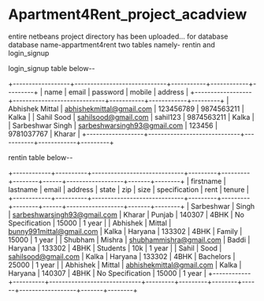# Apartment4Rent_project_acadview
entire netbeans project directory has been uploaded...
for database
database name-appartment4rent
two tables namely- rentin and login_signup

login_signup table below--

+------------------+-----------------------------+-----------+------------+---------+
| name             | email                       | password  | mobile     | address |
+------------------+-----------------------------+-----------+------------+---------+
| Abhishek Mittal  | abhishekmittal@gmail.com    | 123456789 | 9874563211 | Kalka   |
| Sahil Sood       | sahilsood@gmail.com         | sahil123  | 9874563211 | Kalka   |
| Sarbeshwar Singh | sarbeshwarsingh93@gmail.com | 123456    | 9781037767 | Kharar  |
+------------------+-----------------------------+-----------+------------+---------+

rentin table below--

+------------+----------+-----------------------------+---------+---------+--------+------+------------------+-------+--------+
| firstname  | lastname | email                       | address | state   | zip    | size | specification    | rent  | tenure |
+------------+----------+-----------------------------+---------+---------+--------+------+------------------+-------+--------+
| Sarbeshwar | Singh    | sarbeshwarsingh93@gmail.com | Kharar  | Punjab  | 140307 | 4BHK | No Specification | 15000 | 1 year |
| Abhishek   | Mittal   | bunny991mittal@gmail.com    | Kalka   | Haryana | 133302 | 4BHK | Family           | 15000 | 1 year |
| Shubham    | Mishra   | shubhammishra@gmail.com     | Baddi   | Haryana | 133302 | 4BHK | Students         | 10k   | 1 year |
| Sahil      | Sood     | sahilsood@gmail.com         | Kalka   | Haryana | 133302 | 4BHK | Bachelors        | 25000 | 1 year |
| Abhishek   | Mittal   | abhishekmittal@gmail.com    | Kalka   | Haryana | 140307 | 4BHK | No Specification | 15000 | 1 year |
+------------+----------+-----------------------------+---------+---------+--------+------+------------------+-------+--------+
